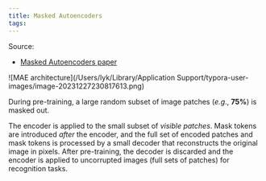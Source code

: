 ```yaml
---
title: Masked Autoencoders
tags:
---
```


Source:

* [Masked Autoencoders paper](https://arxiv.org/pdf/2111.06377.pdf)



![MAE architecture](/Users/lyk/Library/Application Support/typora-user-images/image-20231227230817613.png)



During pre-training, a large random subset of image patches (*e.g*., **75%**) is masked out. 



The encoder is applied to the small subset of *visible patches*. Mask tokens are introduced *after* the encoder, and the full set of encoded patches and mask tokens is processed by a small decoder that reconstructs the original image in pixels. After pre-training, the decoder is discarded and the encoder is applied to uncorrupted images (full sets of patches) for recognition tasks.

